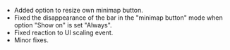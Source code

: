 * Added option to resize own minimap button.
* Fixed the disappearance of the bar in the "minimap button" mode when option "Show on" is set "Always".
* Fixed reaction to UI scaling event.
* Minor fixes.